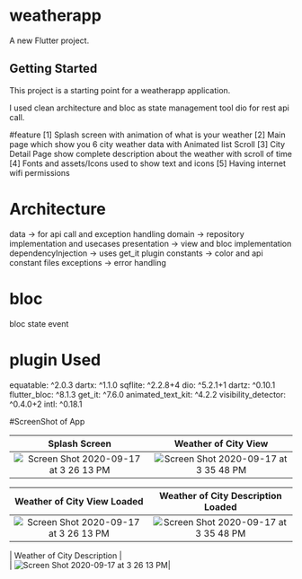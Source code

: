 # weatherapp

A new Flutter project.

## Getting Started

This project is a starting point for a weatherapp application.

I used clean architecture and bloc as state management tool dio for rest api call.

#feature 
[1] Splash screen with animation of what is your weather
[2] Main page which show you 6 city weather data with Animated list Scroll 
[3] City Detail Page show complete description about the weather with scroll of time 
[4] Fonts and assets/Icons used to show text and icons
[5] Having internet wifi permissions


# Architecture
data -> for api call and exception handling
domain -> repository implementation and usecases
presentation -> view and bloc implementation
dependencyInjection -> uses get_it plugin 
constants -> color and api constant files
exceptions -> error handling

# bloc
bloc
state
event 

# plugin Used
equatable: ^2.0.3
dartx: ^1.1.0
sqflite: ^2.2.8+4
dio: ^5.2.1+1
dartz: ^0.10.1
flutter_bloc: ^8.1.3
get_it: ^7.6.0
animated_text_kit: ^4.2.2
visibility_detector: ^0.4.0+2
intl: ^0.18.1

#ScreenShot of App



|  Splash Screen                                              |                                                   Weather of City View                                
|:----------------------------------------------------------------------------------------------------------------------:|:--------------------------------------------------------------------------------------------------------------:|
| <img width alt="Screen Shot 2020-09-17 at 3 26 13 PM" src="https://github.com/Sweetyrawat-star/weatherapp/assets/57385799/42712fee-37b8-409d-9487-b324c14f0973.png">|<img alt="Screen Shot 2020-09-17 at 3 35 48 PM" src="https://github.com/Sweetyrawat-star/weatherapp/assets/57385799/7c353c75-76ba-4b9c-8239-628fbb2cca04.png">|


|  Weather of City View Loaded                                           |                                                   Weather of City Description Loaded                               
|:----------------------------------------------------------------------------------------------------------------------:|:--------------------------------------------------------------------------------------------------------------:|
| <img width alt="Screen Shot 2020-09-17 at 3 26 13 PM" src="https://github.com/Sweetyrawat-star/weatherapp/assets/57385799/23deae4e-7745-49d1-b414-9aa362fd3b47.png">|<img alt="Screen Shot 2020-09-17 at 3 35 48 PM" src="https://github.com/Sweetyrawat-star/weatherapp/assets/57385799/42b74595-4bb0-440c-8dd5-608588124d69.png">|


|  Weather of City Description   |                                               
| <img width alt="Screen Shot 2020-09-17 at 3 26 13 PM" src="https://github.com/Sweetyrawat-star/weatherapp/assets/57385799/27f83c8f-140e-4bb2-bd0e-1c8ffd0cb89a.png">|


